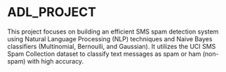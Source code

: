 # ADL_PROJECT
This project focuses on building an efficient SMS spam detection system using Natural Language Processing (NLP) techniques and Naive Bayes classifiers (Multinomial, Bernoulli, and Gaussian). It utilizes the UCI SMS Spam Collection dataset to classify text messages as spam or ham (non-spam) with high accuracy.
